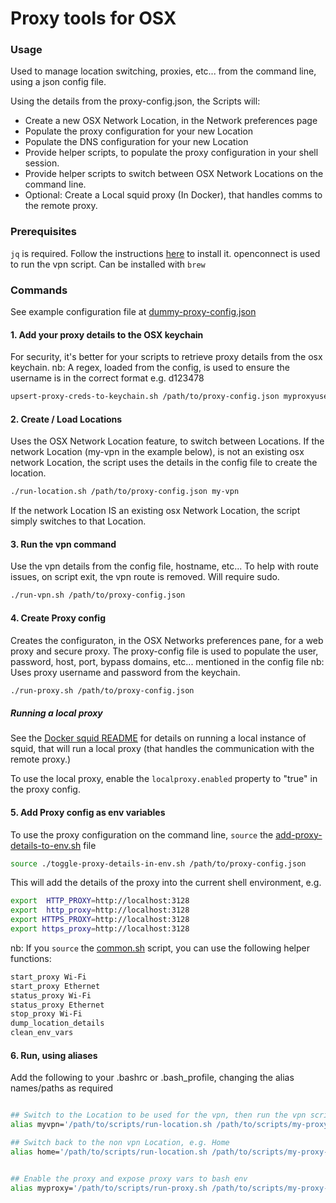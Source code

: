 # Proxy tools for OSX

### Usage
Used to manage location switching, proxies, etc... from the command line, using a json config file. 

Using the details from the proxy-config.json, the Scripts will:
+ Create a new OSX Network Location, in the Network preferences page
+ Populate the proxy configuration for your new Location
+ Populate the DNS configuration for your new Location
+ Provide helper scripts, to populate the proxy configuration in your shell session.
+ Provide helper scripts to switch between OSX Network Locations on the command line.
+ Optional: Create a Local squid proxy (In Docker), that handles comms to the remote proxy.


### Prerequisites
`jq` is required. Follow the instructions [here](https://github.com/stedolan/jq) to install it.
openconnect is used to run the vpn script. Can be installed with `brew`

### Commands
See example configuration file at [dummy-proxy-config.json](dummy-proxy-config.json)

#### 1. Add your proxy details to the OSX keychain
For security, it's better for your scripts to retrieve proxy details from the osx keychain.
nb: A regex, loaded from the config, is used to ensure the username is in the correct format e.g. d123478
```bash
upsert-proxy-creds-to-keychain.sh /path/to/proxy-config.json myproxyusername
```

#### 2. Create / Load Locations
Uses the OSX Network Location feature, to switch between Locations.
If the network Location (my-vpn in the example below), is not an existing osx network Location, the script uses the details in the config file to create the location.
```bash
./run-location.sh /path/to/proxy-config.json my-vpn 
```
If the network Location IS an existing osx Network Location, the script simply switches to that Location.

#### 3. Run the vpn command
Use the vpn details from the config file, hostname, etc...
To help with route issues, on script exit, the vpn route is removed. Will require sudo.

```bash
./run-vpn.sh /path/to/proxy-config.json
```

#### 4. Create Proxy config
Creates the configuraton, in the OSX Networks preferences pane, for a web proxy and secure proxy. 
The proxy-config file is used to populate the user, password, host, port, bypass domains, etc... mentioned in the config file
nb: Uses proxy username and password from the keychain.

```bash
./run-proxy.sh /path/to/proxy-config.json
```

##### Running a local proxy
See the [Docker squid README](./squid/README.md) for details on running a local instance of squid, that will run a local proxy (that handles the communication with the remote proxy.)

To use the local proxy, enable the `localproxy.enabled` property to "true" in the proxy config.


#### 5. Add Proxy config as env variables
To use the proxy configuration on the command line, `source` the [add-proxy-details-to-env.sh](add-proxy-details-to-env.sh) file
```bash
source ./toggle-proxy-details-in-env.sh /path/to/proxy-config.json
```

This will add the details of the proxy into the current shell environment, e.g.

```bash
export  HTTP_PROXY=http://localhost:3128
export  http_proxy=http://localhost:3128
export HTTPS_PROXY=http://localhost:3128
export https_proxy=http://localhost:3128
```

nb: If you `source` the [common.sh](common.sh) script, you can use the following helper functions:

```bash
start_proxy Wi-Fi
start_proxy Ethernet
status_proxy Wi-Fi
status_proxy Ethernet
stop_proxy Wi-Fi
dump_location_details
clean_env_vars

```

#### 6. Run, using aliases
Add the following to your .bashrc or .bash_profile, changing the alias names/paths as required
```bash

## Switch to the Location to be used for the vpn, then run the vpn script
alias myvpn='/path/to/scripts/run-location.sh /path/to/scripts/my-proxy-config.json myco-vpn && /path/to/scripts/run-vpn.sh /path/to/scripts/my-proxy-config.json'

## Switch back to the non vpn Location, e.g. Home
alias home='/path/to/scripts/run-location.sh /path/to/scripts/my-proxy-config.json home'


## Enable the proxy and expose proxy vars to bash env
alias myproxy='/path/to/scripts/run-proxy.sh /path/to/scripts/my-proxy-config.json && source /path/to/scripts/toggle-proxy-details-in-env.sh /path/to/scripts/my-proxy-config.json'

```